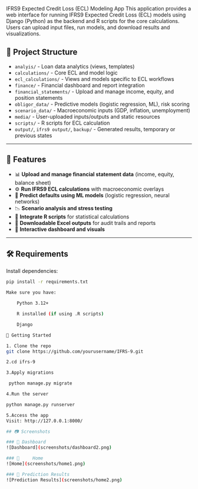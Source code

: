 IFRS9 Expected Credit Loss (ECL) Modeling App
This application provides a web interface for running IFRS9 Expected Credit Loss (ECL) models using Django (Python) as the backend and R scripts for the core calculations.
Users can upload input files, run models, and download results and visualizations.

## 📁 Project Structure

- `analyis/` - Loan data analytics (views, templates)
- `calculations/` - Core ECL and model logic
- `ecl_calculations/` - Views and models specific to ECL workflows
- `finance/` - Financial dashboard and report integration
- `financial_statements/` - Upload and manage income, equity, and position statements
- `obligor_data/` - Predictive models (logistic regression, ML), risk scoring
- `scenario_data/` - Macroeconomic inputs (GDP, inflation, unemployment)
- `media/` - User-uploaded inputs/outputs and static resources
- `scripts/` - R scripts for ECL calculation
- `output/`, `ifrs9 output/`, `backup/` - Generated results, temporary or previous states

---

## 🧰 Features

- 📊 **Upload and manage financial statement data** (income, equity, balance sheet)
- ⚙️ **Run IFRS9 ECL calculations** with macroeconomic overlays
- 🧠 **Predict defaults using ML models** (logistic regression, neural networks)
- 📉 **Scenario analysis and stress testing**
- 🔁 **Integrate R scripts** for statistical calculations
- 📁 **Downloadable Excel outputs** for audit trails and reports
- 📌 **Interactive dashboard and visuals**

---

## 🛠️ Requirements

Install dependencies:

```bash
pip install -r requirements.txt

Make sure you have:

    Python 3.12+

    R installed (if using .R scripts)

    Django

🚀 Getting Started

1. Clone the repo
git clone https://github.com/yourusername/IFRS-9.git

2.cd ifrs-9

3.Apply migrations

 python manage.py migrate

4.Run the server

python manage.py runserver

5.Access the app
Visit: http://127.0.0.1:8000/

## 📷 Screenshots

### 🔹 Dashboard
![Dashboard](screenshots/dashboard2.png)

### 🔹     Home
![Home](screenshots/home1.png)

### 🔹 Prediction Results
![Prediction Results](screenshots/home2.png)

        
